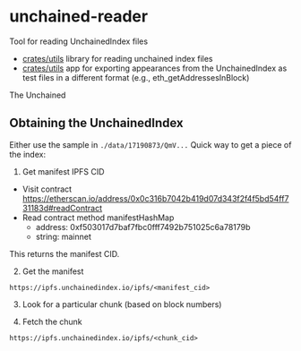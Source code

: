 # unchained-reader
Tool for reading UnchainedIndex files

- [crates/utils](./crates/utils) library for reading unchained index files
- [crates/utils](./crates/utils) app for exporting appearances from the UnchainedIndex as test
files in a different format (e.g., eth_getAddressesInBlock)

The Unchained


## Obtaining the UnchainedIndex

Either use the sample in `./data/17190873/QmV...` Quick way to get a piece of the index:

1. Get manifest IPFS CID

- Visit contract https://etherscan.io/address/0x0c316b7042b419d07d343f2f4f5bd54ff731183d#readContract
- Read contract method manifestHashMap
    - address: 0xf503017d7baf7fbc0fff7492b751025c6a78179b
    - string: mainnet

This returns the manifest CID.

2. Get the manifest

`https://ipfs.unchainedindex.io/ipfs/<manifest_cid>`

3. Look for a particular chunk (based on block numbers)

4. Fetch the chunk

`https://ipfs.unchainedindex.io/ipfs/<chunk_cid>`
